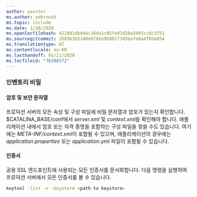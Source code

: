```yaml
---
author: yevster
ms.author: yebronsh
ms.topic: include
ms.date: 1/20/2020
ms.openlocfilehash: 4228d1db44ac16da1c05fe97d20a3491cc9c5f51
ms.sourcegitcommit: 3585b1b5148e0f8eb950037345bafe6a4f6be854
ms.translationtype: HT
ms.contentlocale: ko-KR
ms.lasthandoff: 01/21/2020
ms.locfileid: "76288572"
---
```

### <a name="inventory-secrets"></a>인벤토리 비밀

#### <a name="passwords-and-secure-strings"></a>암호 및 보안 문자열

프로덕션 서버의 모든 속성 및 구성 파일에 비밀 문자열과 암호가 있는지 확인합니다. $CATALINA_BASE/conf에서 *server.xml* 및 *context.xml*을 확인해야 합니다. 애플리케이션 내에서 암호 또는 자격 증명을 포함하는 구성 파일을 찾을 수도 있습니다. 여기에는 *META-INF/context.xml*이 포함될 수 있으며, 애플리케이션의 경우에는 *application.properties* 또는 *application.yml* 파일이 포함될 수 있습니다.

#### <a name="certificates"></a>인증서

공용 SSL 엔드포인트에 사용되는 모든 인증서를 문서화합니다. 다음 명령을 실행하여 프로덕션 서버에서 모든 인증서를 볼 수 있습니다.

```bash
keytool -list -v -keystore <path to keystore>
```
